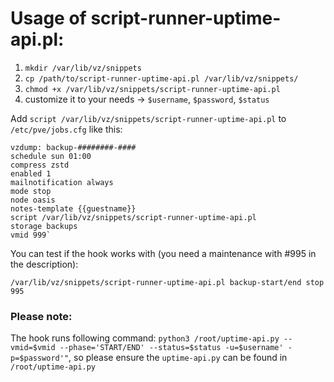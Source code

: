 # Usage of script-runner-uptime-api.pl: #

1. `mkdir /var/lib/vz/snippets`
2. `cp /path/to/script-runner-uptime-api.pl /var/lib/vz/snippets/`
3. `chmod +x /var/lib/vz/snippets/script-runner-uptime-api.pl`
4. customize it to your needs -> `$username`, `$password`, `$status` 

Add `script /var/lib/vz/snippets/script-runner-uptime-api.pl` to `/etc/pve/jobs.cfg` like this:
````
vzdump: backup-########-####
schedule sun 01:00
compress zstd
enabled 1
mailnotification always
mode stop
node oasis
notes-template {{guestname}}
script /var/lib/vz/snippets/script-runner-uptime-api.pl
storage backups
vmid 999`
````
You can test if the hook works with (you need a maintenance with #995 in the description):

`/var/lib/vz/snippets/script-runner-uptime-api.pl backup-start/end stop 995`

### Please note: ###

The hook runs following command: `python3 /root/uptime-api.py --vmid=$vmid --phase='START/END' --status=$status -u=$username' -p=$password'"`, so 
please ensure the `uptime-api.py` can be found in `/root/uptime-api.py`
